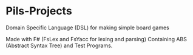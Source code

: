 # Pils-Projects

Domain Specific Language (DSL) for making simple board games

Made with F# (FsLex and FsYacc for lexing and parsing)
Containing ABS (Abstract Syntax Tree) and Test Programs.
